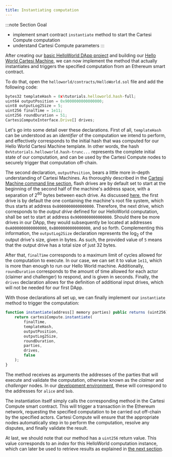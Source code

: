 ```yaml
---
title: Instantiating computation
---
```


:::note Section Goal
- implement smart contract `instantiate` method to start the Cartesi Compute computation
- understand Cartesi Compute parameters
:::


After creating our [basic HelloWorld DApp project](../helloworld/create-project.md) and building our [Hello World Cartesi Machine](../helloworld/cartesi-machine.md), we can now implement the method that actually instantiates and triggers the specified computation from an Ethereum smart contract.

To do that, open the `helloworld/contracts/HelloWorld.sol` file and add the following code:

```javascript
bytes32 templateHash = 0x%tutorials.helloworld.hash-full;
uint64 outputPosition = 0x9000000000000000;
uint8 outputLog2Size = 5;
uint256 finalTime = 1e11;
uint256 roundDuration = 51;
CartesiComputeInterface.Drive[] drives;
```

Let's go into some detail over these declarations. First of all, `templateHash` can be understood as an *identifier* of the computation we intend to perform, and effectively corresponds to the initial hash that was computed for our Hello World Cartesi Machine template. In other words, the hash `0x%tutorials.helloworld.hash-trunc...` represents the complete initial state of our computation, and can be used by the Cartesi Compute nodes to securely trigger that computation off-chain.

The second declaration, `outputPosition`, bears a little more in-depth understanding of Cartesi Machines. As thoroughly described in the [Cartesi Machine command line section](/machine/host/cmdline/#flash-drives), flash drives are by default set to start at the beginning of the second half of the machine's address space, with a separation of 2<sup>60</sup> bytes between each drive. As discussed [here](/machine/host/cmdline/#state-value-proofs), the first drive is by default the one containing the machine's root file system, which thus starts at address `0x8000000000000000`. Therefore, the next drive, which corresponds to the *output drive* defined for our HelloWorld computation, shall be set to start at address `0x9000000000000000`. Should there be more drives in our DApp, they would subsequently be located at addresses `0xA000000000000000`, `0xB000000000000000`, and so forth.
Complementing this information, the `outputLog2Size` declaration represents the log<sub>2</sub> of the output drive's size, given in bytes. As such, the provided value of `5` means that the output drive has a total size of just 32 bytes.

After that, `finalTime` corresponds to a maximum limit of cycles allowed for the computation to execute. In our case, we can set it to value `1e11`, which is more than enough to run our Hello World machine. Additionally, `roundDuration` corresponds to the amount of time allowed for each actor (claimer and challenger) to respond, and is given in seconds. Finally, the `drives` declaration allows for the definition of additional input drives, which will not be needed for our first DApp.

With those declarations all set up, we can finally implement our `instantiate` method to trigger the computation:

```javascript
function instantiate(address[] memory parties) public returns (uint256) {
    return cartesiCompute.instantiate(
        finalTime,
        templateHash,
        outputPosition,
        outputLog2Size,
        roundDuration,
        parties,
        drives,
        false
    );
}
```

The method receives as arguments the addresses of the parties that will execute and validate the computation, otherwise known as the *claimer* and *challenger* nodes. In our [development environment](../compute-env.md), these will correspond to the addresses for `alice` and `bob`.

The instantiation itself simply calls the corresponding method in the Cartesi Compute smart contract. This will trigger a transaction in the Ethereum network, requesting the specified computation to be carried out off-chain by the specified actors. Cartesi Compute will ensure that the appropriate nodes automatically step in to perform the computation, resolve any disputes, and finally validate the result.

At last, we should note that our method has a `uint256` return value. This value corresponds to an *index* for this HelloWorld computation instance, which can later be used to retrieve results as explained in [the next section](getresult.md).
